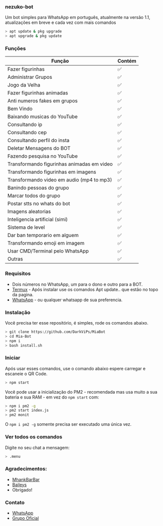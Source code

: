 ### nezuko-bot
Um bot simples para WhatsApp em português, atualmente na versão 1.1, atualizações em breve e cada vez com mais comandos

```bash
> apt update & pkg upgrade
> apt upgrade & pkg update
```

### Funções 

| Função |Contém|
| ------------- | ------------- |
| Fazer figurinhas |✅|
| Administrar Grupos |✅|
| Jogo da Velha |✅|
| Fazer figurinhas animadas |✅|
| Anti numeros fakes em grupos |✅|
| Bem Vindo |✅|
| Baixando musicas do YouTube |✅|
| Consultando ip |✅|
| Consultando cep |✅|
| Consultando perfil do insta |✅|
| Deletar Mensagens do BOT |✅|
| Fazendo pesquisa no YouTube |✅|
| Transformando figurinhas animadas em video |✅|
| Transformando figurinhas em imagens |✅|
| Transformando video em audio (mp4 to mp3) |✅|
| Banindo pessoas do grupo |✅|
| Marcar todos do grupo |✅|
| Postar stts no whats do bot |✅|
| Imagens aleatorias |✅|
| Inteligencia artificial (simi) |✅|
| Sistema de level |✅|
| Dar ban temporario em alguem |✅||
| Transformando emoji em imagem |✅|
| Usar CMD/Terminal pelo WhatsApp |✅|
| Outras |✅|

### Requisitos

- Dois números no WhatsApp, um para o dono e outro para a BOT.
- [Termux](https://play.google.com/store/apps/details?id=com.termux&hl=pt_BR&gl=US) - Após instalar use os comandos Apt update.. que estão no topo da pagina.
- [WhatsApp](https://play.google.com/store/apps/details?id=com.whatsapp&hl=pt_BR&gl=US) - ou qualquer whatsapp de sua preferencia.

### Instalação
Você precisa ter esse repositório, é simples, rode os comandos abaixo.

```bash
> git clone https://github.com/DarkViPs/MiaBot
> cd Mia-Bot
> npm i
> bash install.sh
```

### Iniciar
Após usar esses comandos, use o comando abaixo espere carregar e escaneie o QR Code.

```bash
> npm start
```

Você pode usar a inicialização do PM2 - recomendada mas usa muito a sua bateria e sua RAM - em vez do `npm start` com:

```bash
> npm i pm2 -g
> pm2 start index.js
> pm2 monit
```

O `npm i pm2 -g` somente precisa ser executado uma única vez.

### Ver todos os comandos
Digite no seu chat a mensagem:

```bash
> .menu
```

### Agradecimentos:

- [MhankBarBar](https://github.com/MhankBarBar)
- [Baileys](https://github.com/adiwajshing)
- Obrigado!

### Contato

- [WhatsApp](https://api.whatsapp.com/send/?phone=%2B5517991134416&text&app_absent=0)
- [Grupo Oficial](https://chat.whatsapp.com/FScTrnclQUQINOxvkWO3NE)

